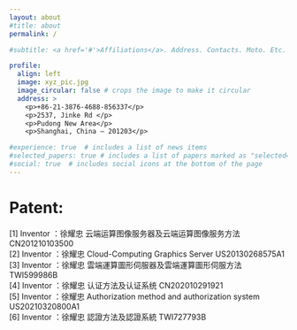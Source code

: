 ```yaml
---
layout: about
#title: about
permalink: /

#subtitle: <a href='#'>Affiliations</a>. Address. Contacts. Moto. Etc.

profile:
  align: left
  image: xyz_pic.jpg
  image_circular: false # crops the image to make it circular
  address: >
    <p>+86-21-3876-4688-856337</p>
    <p>2537, Jinke Rd </p>
    <p>Pudong New Area</p>
    <p>Shanghai, China – 201203</p>

#experience: true  # includes a list of news items
#selected_papers: true # includes a list of papers marked as "selected={true}"
#social: true  # includes social icons at the bottom of the page
---
```


# Patent:

[1] Inventor ：徐耀忠 云端运算图像服务器及云端运算图像服务方法 CN201210103500  
[2] Inventor ：徐耀忠 Cloud-Computing Graphics Server US20130268575A1  
[3] Inventor ：徐耀忠 雲端運算圖形伺服器及雲端運算圖形伺服方法 TWI599986B  
[4] Inventor ：徐耀忠 认证方法及认证系统 CN202010291921  
[5] Inventor ：徐耀忠 Authorization method and authorization system US20210320800A1  
[6] Inventor ：徐耀忠 認證方法及認證系統 TWI727793B  



